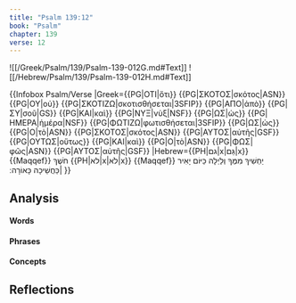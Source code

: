 ```yaml
---
title: "Psalm 139:12"
book: "Psalm"
chapter: 139
verse: 12
---
```

![[/Greek/Psalm/139/Psalm-139-012G.md#Text]]
![[/Hebrew/Psalm/139/Psalm-139-012H.md#Text]]

{{Infobox Psalm/Verse 
|Greek={{PG|ΟΤΙ|ὅτι}} {{PG|ΣΚΟΤΟΣ|σκότος|ASN}} {{PG|ΟΥ|οὐ}} {{PG|ΣΚΟΤΙΖΩ|σκοτισθήσεται|3SFIP}} {{PG|ΑΠΟ|ἀπὸ}} {{PG|ΣΥ|σοῦ|GS}} {{PG|ΚΑΙ|καὶ}} {{PG|ΝΥΞ|νὺξ|NSF}} {{PG|ΩΣ|ὡς}} {{PG|ΗΜΕΡΑ|ἡμέρα|NSF}} {{PG|ΦΩΤΙΖΩ|φωτισθήσεται|3SFIP}} {{PG|ΩΣ|ὡς}} {{PG|Ο|τὸ|ASN}} {{PG|ΣΚΟΤΟΣ|σκότος|ASN}} {{PG|ΑΥΤΟΣ|αὐτῆς|GSF}} {{PG|ΟΥΤΩΣ|οὕτως}} {{PG|ΚΑΙ|καὶ}} {{PG|Ο|τὸ|ASN}} {{PG|ΦΩΣ|φῶς|ASN}} {{PG|ΑΥΤΟΣ|αὐτῆς|GSF}}
|Hebrew={{PH|גם|x|גַּם|x}} {{Maqqef}}
חֹשֶׁךְ
{{PH|לא|x|לֹא|x}} {{Maqqef}}
יַחְשִׁיךְ
מִמֶּךָ
וְלַיְלָה
כַּיּוֹם
יָאִיר
כַּחֲשֵׁיכָה
כָּאוֹרָה
׃|
}}

## Analysis

#### Words

#### Phrases

#### Concepts

## Reflections
